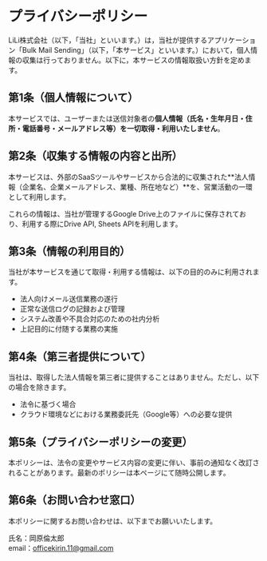 # プライバシーポリシー

LiLi株式会社（以下，「当社」といいます。）は，当社が提供するアプリケーション「Bulk Mail Sending」（以下，「本サービス」といいます。）において，個人情報の収集は行っておりません。以下に，本サービスの情報取扱い方針を定めます。

## 第1条（個人情報について）

本サービスでは、ユーザーまたは送信対象者の**個人情報（氏名・生年月日・住所・電話番号・メールアドレス等）を一切取得・利用いたしません**。

## 第2条（収集する情報の内容と出所）

本サービスは、外部のSaaSツールやサービスから合法的に収集された**法人情報（企業名、企業メールアドレス、業種、所在地など）**を、営業活動の一環として利用します。

これらの情報は、当社が管理するGoogle Drive上のファイルに保存されており、利用する際にDrive API, Sheets APIを利用します。

## 第3条（情報の利用目的）

当社が本サービスを通じて取得・利用する情報は、以下の目的のみに利用されます。

- 法人向けメール送信業務の遂行
- 正常な送信ログの記録および管理
- システム改善や不具合対応のための社内分析
- 上記目的に付随する業務の実施

## 第4条（第三者提供について）

当社は、取得した法人情報を第三者に提供することはありません。ただし、以下の場合を除きます。

- 法令に基づく場合
- クラウド環境などにおける業務委託先（Google等）への必要な提供

## 第5条（プライバシーポリシーの変更）

本ポリシーは、法令の変更やサービス内容の変更に伴い、事前の通知なく改訂されることがあります。最新のポリシーは本ページにて随時公開します。

## 第6条（お問い合わせ窓口）

本ポリシーに関するお問い合わせは、以下までお願いいたします。

氏名：岡原倫太郎  
email：officekirin.11@gmail.com